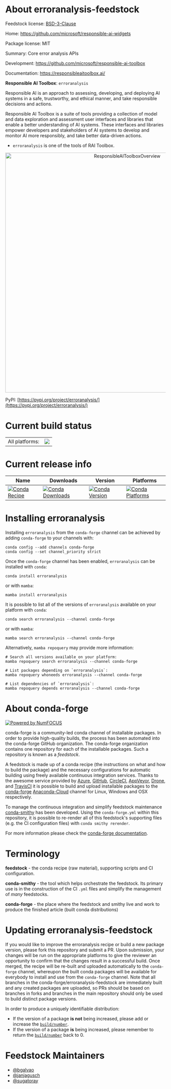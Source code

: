About erroranalysis-feedstock
=============================

Feedstock license: [BSD-3-Clause](https://github.com/conda-forge/erroranalysis-feedstock/blob/main/LICENSE.txt)

Home: https://github.com/microsoft/responsible-ai-widgets

Package license: MIT

Summary: Core error analysis APIs

Development: https://github.com/microsoft/responsible-ai-toolbox

Documentation: https://responsibleaitoolbox.ai/

**Responsible AI Toolbox**: `erroranalysis`

Responsible AI is an approach to assessing, developing, and deploying AI systems in a safe,
trustworthy, and ethical manner, and take responsible decisions and actions.

Responsible AI Toolbox is a suite of tools providing a collection of model and data exploration
and assessment user interfaces and libraries that enable a better understanding of AI systems.
These interfaces and libraries empower developers and stakeholders of AI systems to develop and
monitor AI more responsibly, and take better data-driven actions.

- `erroranalysis` is one of the tools of RAI Toolbox.

<p align="center">
<img src="https://raw.githubusercontent.com/microsoft/responsible-ai-widgets/main/img/responsible-ai-toolbox.png" alt="ResponsibleAIToolboxOverview" width="750"/>

PyPI: [https://pypi.org/project/erroranalysis/](https://pypi.org/project/erroranalysis/)


Current build status
====================


<table><tr><td>All platforms:</td>
    <td>
      <a href="https://dev.azure.com/conda-forge/feedstock-builds/_build/latest?definitionId=16791&branchName=main">
        <img src="https://dev.azure.com/conda-forge/feedstock-builds/_apis/build/status/erroranalysis-feedstock?branchName=main">
      </a>
    </td>
  </tr>
</table>

Current release info
====================

| Name | Downloads | Version | Platforms |
| --- | --- | --- | --- |
| [![Conda Recipe](https://img.shields.io/badge/recipe-erroranalysis-green.svg)](https://anaconda.org/conda-forge/erroranalysis) | [![Conda Downloads](https://img.shields.io/conda/dn/conda-forge/erroranalysis.svg)](https://anaconda.org/conda-forge/erroranalysis) | [![Conda Version](https://img.shields.io/conda/vn/conda-forge/erroranalysis.svg)](https://anaconda.org/conda-forge/erroranalysis) | [![Conda Platforms](https://img.shields.io/conda/pn/conda-forge/erroranalysis.svg)](https://anaconda.org/conda-forge/erroranalysis) |

Installing erroranalysis
========================

Installing `erroranalysis` from the `conda-forge` channel can be achieved by adding `conda-forge` to your channels with:

```
conda config --add channels conda-forge
conda config --set channel_priority strict
```

Once the `conda-forge` channel has been enabled, `erroranalysis` can be installed with `conda`:

```
conda install erroranalysis
```

or with `mamba`:

```
mamba install erroranalysis
```

It is possible to list all of the versions of `erroranalysis` available on your platform with `conda`:

```
conda search erroranalysis --channel conda-forge
```

or with `mamba`:

```
mamba search erroranalysis --channel conda-forge
```

Alternatively, `mamba repoquery` may provide more information:

```
# Search all versions available on your platform:
mamba repoquery search erroranalysis --channel conda-forge

# List packages depending on `erroranalysis`:
mamba repoquery whoneeds erroranalysis --channel conda-forge

# List dependencies of `erroranalysis`:
mamba repoquery depends erroranalysis --channel conda-forge
```


About conda-forge
=================

[![Powered by
NumFOCUS](https://img.shields.io/badge/powered%20by-NumFOCUS-orange.svg?style=flat&colorA=E1523D&colorB=007D8A)](https://numfocus.org)

conda-forge is a community-led conda channel of installable packages.
In order to provide high-quality builds, the process has been automated into the
conda-forge GitHub organization. The conda-forge organization contains one repository
for each of the installable packages. Such a repository is known as a *feedstock*.

A feedstock is made up of a conda recipe (the instructions on what and how to build
the package) and the necessary configurations for automatic building using freely
available continuous integration services. Thanks to the awesome service provided by
[Azure](https://azure.microsoft.com/en-us/services/devops/), [GitHub](https://github.com/),
[CircleCI](https://circleci.com/), [AppVeyor](https://www.appveyor.com/),
[Drone](https://cloud.drone.io/welcome), and [TravisCI](https://travis-ci.com/)
it is possible to build and upload installable packages to the
[conda-forge](https://anaconda.org/conda-forge) [Anaconda-Cloud](https://anaconda.org/)
channel for Linux, Windows and OSX respectively.

To manage the continuous integration and simplify feedstock maintenance
[conda-smithy](https://github.com/conda-forge/conda-smithy) has been developed.
Using the ``conda-forge.yml`` within this repository, it is possible to re-render all of
this feedstock's supporting files (e.g. the CI configuration files) with ``conda smithy rerender``.

For more information please check the [conda-forge documentation](https://conda-forge.org/docs/).

Terminology
===========

**feedstock** - the conda recipe (raw material), supporting scripts and CI configuration.

**conda-smithy** - the tool which helps orchestrate the feedstock.
                   Its primary use is in the construction of the CI ``.yml`` files
                   and simplify the management of *many* feedstocks.

**conda-forge** - the place where the feedstock and smithy live and work to
                  produce the finished article (built conda distributions)


Updating erroranalysis-feedstock
================================

If you would like to improve the erroranalysis recipe or build a new
package version, please fork this repository and submit a PR. Upon submission,
your changes will be run on the appropriate platforms to give the reviewer an
opportunity to confirm that the changes result in a successful build. Once
merged, the recipe will be re-built and uploaded automatically to the
`conda-forge` channel, whereupon the built conda packages will be available for
everybody to install and use from the `conda-forge` channel.
Note that all branches in the conda-forge/erroranalysis-feedstock are
immediately built and any created packages are uploaded, so PRs should be based
on branches in forks and branches in the main repository should only be used to
build distinct package versions.

In order to produce a uniquely identifiable distribution:
 * If the version of a package **is not** being increased, please add or increase
   the [``build/number``](https://docs.conda.io/projects/conda-build/en/latest/resources/define-metadata.html#build-number-and-string).
 * If the version of a package **is** being increased, please remember to return
   the [``build/number``](https://docs.conda.io/projects/conda-build/en/latest/resources/define-metadata.html#build-number-and-string)
   back to 0.

Feedstock Maintainers
=====================

* [@bgalvao](https://github.com/bgalvao/)
* [@janjagusch](https://github.com/janjagusch/)
* [@sugatoray](https://github.com/sugatoray/)

